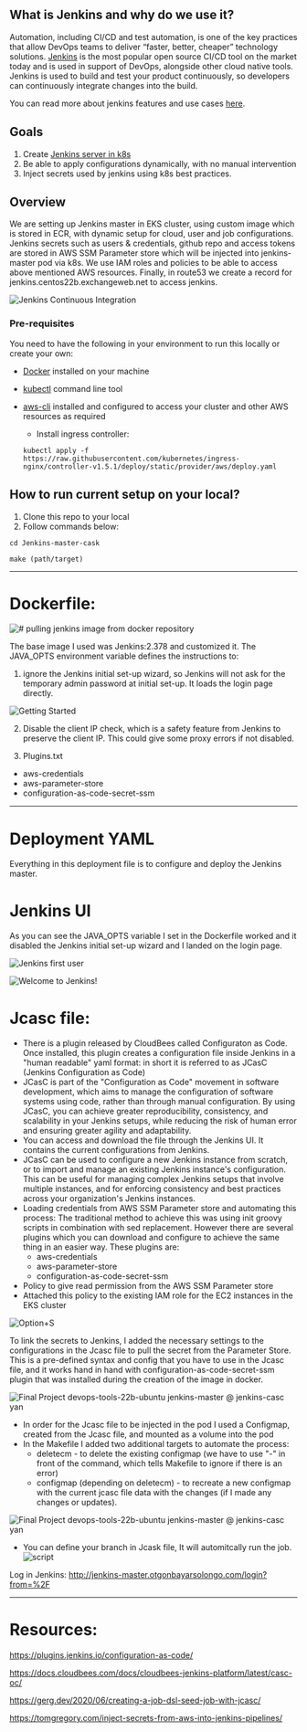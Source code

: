 
## What is Jenkins and why do we use it?
Automation, including CI/CD and test automation, is one of the key practices that allow DevOps teams to deliver “faster, better, cheaper” technology solutions. [Jenkins](https://www.jenkins.io/doc/) is the most popular open source CI/CD tool on the market today and is used in support of DevOps, alongside other cloud native tools. Jenkins is used to build and test your product continuously, so developers can continuously integrate changes into the build. 

You can read more about jenkins features and use cases [here](https://www.spiceworks.com/tech/devops/articles/what-is-jenkins/#:~:text=Jenkins%20is%20a%20Java%2Dbased,to%20get%20a%20new%20build.).


## Goals
1. Create [Jenkins server in k8s](https://www.jenkins.io/doc/book/installing/kubernetes/)
2. Be able to apply configurations dynamically, with no manual intervention
3. Inject secrets used by jenkins using k8s best practices.


## Overview 
We are setting up Jenkins master in EKS cluster, using custom image which is stored in ECR, with dynamic setup for cloud, user and job configurations.  Jenkins secrets such as users & credentials, github repo and access tokens are stored in AWS SSM Parameter store which will be injected into jenkins-master pod via k8s. We use IAM roles and policies to be able to access above mentioned AWS resources. Finally, in route53 we create a record for jenkins.centos22b.exchangeweb.net to access jenkins. 

![Jenkins Continuous Integration](https://user-images.githubusercontent.com/111542892/205757143-f0d86c7c-05c3-47be-85ce-b9f12709a3de.png)

### Pre-requisites
You need to have the following in your environment to run this locally or create your own: 
- [Docker](https://docs.docker.com/get-docker/) installed on your machine
- [kubectl](https://kubernetes.io/docs/tasks/tools/install-kubectl-linux/) command line tool 
- [aws-cli](https://docs.aws.amazon.com/cli/latest/userguide/getting-started-install.html) installed and configured to access your cluster and other AWS resources as required
	- Install ingress controller: 
 	
	`kubectl apply -f https://raw.githubusercontent.com/kubernetes/ingress-nginx/controller-v1.5.1/deploy/static/provider/aws/deploy.yaml`


## How to run current setup on your local?

1. Clone this repo to your local
2. Follow commands below:
```
cd Jenkins-master-cask

make (path/target)

```

-------------------

# Dockerfile: 
![# pulling jenkins image from docker repository](https://user-images.githubusercontent.com/111542892/205759066-14ef0a39-b12e-442a-8313-ea6757924edc.png)

The base image I used was Jenkins:2.378 and customized it. 
The JAVA_OPTS environment variable defines the instructions to:
1. ignore the Jenkins initial set-up wizard, so Jenkins will not ask for the temporary admin password at initial set-up. It loads the login page directly.

![Getting Started](https://user-images.githubusercontent.com/111542892/205759238-62892442-1a30-4d88-9e1b-206b9702afd2.png)


2. Disable the client IP check, which is a safety feature from Jenkins to preserve the client IP. This could give some proxy errors if not disabled. 

3. Plugins.txt
- aws-credentials
- aws-parameter-store
- configuration-as-code-secret-ssm

-------------------

# Deployment YAML

Everything in this deployment file is to configure and deploy the Jenkins master.


# Jenkins UI

As you can see the JAVA_OPTS variable I set in the Dockerfile worked and it disabled the Jenkins initial set-up wizard and I landed on the login page. 

![Jenkins first user](https://user-images.githubusercontent.com/111542892/206333749-aa8c41c2-f061-460d-93ef-1ccb8591080e.png)


![Welcome to Jenkins!](https://user-images.githubusercontent.com/111542892/205761070-04e13581-8818-4e30-83b9-4b0fce13d816.png)

# Jcasc file:

- There is a plugin released by CloudBees called Configuraton as Code. Once installed, this plugin creates a configuration file inside Jenkins in a "human readable" yaml format: in short it is referred to as JCasC (Jenkins Configuration as Code)
- JCasC is part of the "Configuration as Code" movement in software development, which aims to manage the configuration of software systems using code, rather than through manual configuration. By using JCasC, you can achieve greater reproducibility, consistency, and scalability in your Jenkins setups, while reducing the risk of human error and ensuring greater agility and adaptability.
- You can access and download the file through the Jenkins UI. It contains the current configurations from Jenkins. 
- JCasC can be used to configure a new Jenkins instance from scratch, or to import and manage an existing Jenkins instance's configuration. This can be useful for managing complex Jenkins setups that involve multiple instances, and for enforcing consistency and best practices across your organization's Jenkins instances.
- Loading credentials from AWS SSM Parameter store and automating this process: The traditional method to achieve this was using init groovy scripts in combination with sed replacement. However there are several plugins which you can download and configure to achieve the same thing in an easier way. These plugins are:
	- aws-credentials
    - aws-parameter-store
	- configuration-as-code-secret-ssm
- Policy to give read permission from the AWS SSM Parameter store
- Attached this policy to the existing IAM role for the EC2 instances in the EKS cluster 

![Option+S](https://user-images.githubusercontent.com/111542892/205762079-559bc0b9-2847-4a54-a408-08c3f33c8a05.png)

To link the secrets to Jenkins, I added the necessary settings to the configurations in the Jcasc file to pull the secret from the Parameter Store. This is a pre-defined syntax and config that you have to use in the Jcasc file, and it works hand in hand with configuration-as-code-secret-ssm plugin that was installed during the creation of the image in docker.

![Final Project  devops-tools-22b-ubuntu  jenkins-master  @ jenkins-casc yan](https://user-images.githubusercontent.com/111542892/205762892-2709bbb5-850b-429a-819b-533ecc52433f.png)

- In order for the Jcasc file to be injected in the pod I used a Configmap, created from the Jcasc file, and mounted as a volume into the pod
- In the Makefile I added two additional targets to automate the process: 
	- deletecm - to delete the existing configmap (we have to use "-" in front of the command, which tells Makefile to ignore if there is an error)
	- configmap (depending on deletecm) - to recreate a new configmap with the current jcasc file data with the changes (if I made any changes or updates).

![Final Project  devops-tools-22b-ubuntu  jenkins-master  @ jenkins-casc yan](https://user-images.githubusercontent.com/111542892/205762892-2709bbb5-850b-429a-819b-533ecc52433f.png)

- You can define your branch in Jcask file, It will automitcally run the job. 
![script](https://user-images.githubusercontent.com/111542892/205763342-dfc61287-1732-4d4e-b2fd-12bdf1363be5.png)

Log in Jenkins: http://jenkins-master.otgonbayarsolongo.com/login?from=%2F

--------------
# Resources:
https://plugins.jenkins.io/configuration-as-code/

https://docs.cloudbees.com/docs/cloudbees-jenkins-platform/latest/casc-oc/

https://gerg.dev/2020/06/creating-a-job-dsl-seed-job-with-jcasc/

https://tomgregory.com/inject-secrets-from-aws-into-jenkins-pipelines/


